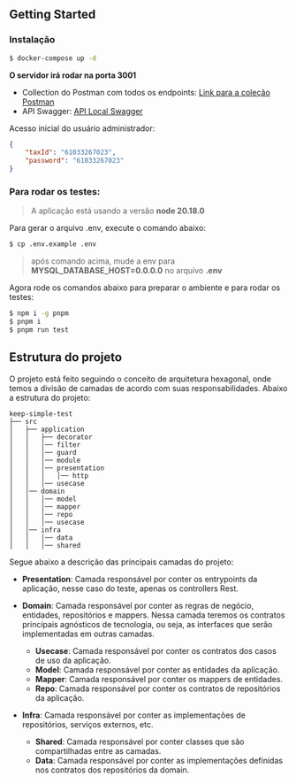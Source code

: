 ## Getting Started

### Instalação

```bash
$ docker-compose up -d
```

**O servidor irá rodar na porta 3001**

- Collection do Postman com todos os endpoints:
[Link para a coleção Postman](https://github.com/rogerrafael7/keep-simple-test/tree/master/docs/KeepSimple.postman_collection.json)
- API Swagger: [API Local Swagger](http://localhost:3001/api-docs)

Acesso inicial do usuário administrador:

```json
{
    "taxId": "61033267023",
    "password": "61033267023"
}
```

### Para rodar os testes:

> A aplicação está usando a versão **node 20.18.0**

Para gerar o arquivo .env, execute o comando abaixo:
```bash
$ cp .env.example .env
```
> após comando acima, mude a env para **MYSQL_DATABASE_HOST=0.0.0.0** no arquivo **.env**

Agora rode os comandos abaixo para preparar o ambiente e para rodar os testes:
```bash
$ npm i -g pnpm
$ pnpm i
$ pnpm run test
```

## Estrutura do projeto

O projeto está feito seguindo o conceito de arquitetura hexagonal, onde temos a divisão de camadas de acordo com suas responsabilidades.
Abaixo a estrutura do projeto:

```
keep-simple-test
├── src
│   ├── application
│   │   ├── decorator
│   │   │── filter
│   │   │── guard
│   │   │── module
│   │   │── presentation
│   │   │   │── http
│   │   │── usecase
│   │── domain
│   │   │── model
│   │   │── mapper
│   │   │── repo
│   │   │── usecase
│   │── infra
│   │   │── data
│   │   │── shared
```

Segue abaixo a descrição das principais camadas do projeto:

- **Presentation**: Camada responsável por conter os entrypoints da aplicação, nesse caso do teste, apenas os controllers Rest.


- **Domain**: Camada responsável por conter as regras de negócio, entidades, repositórios e mappers. Nessa camada teremos os contratos principais agnósticos de tecnologia, ou seja, as interfaces que serão implementadas em outras camadas.
  - **Usecase**: Camada responsável por conter os contratos dos casos de uso da aplicação.
  - **Model**: Camada responsável por conter as entidades da aplicação.
  - **Mapper**: Camada responsável por conter os mappers de entidades.
  - **Repo**: Camada responsável por conter os contratos de repositórios da aplicação.


- **Infra**: Camada responsável por conter as implementações de repositórios, serviços externos, etc.
  - **Shared**: Camada responsável por conter classes que são compartilhadas entre as camadas.
  - **Data**: Camada responsável por conter as implementações definidas nos contratos dos repositórios da domain.
